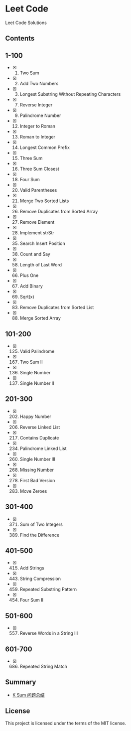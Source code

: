 # Leet Code
Leet Code Solutions

## Contents
## 1-100
- [x] 1. Two Sum
- [x] 2. Add Two Numbers
- [x] 3. Longest Substring Without Repeating Characters
- [x] 7. Reverse Integer
- [x] 9. Palindrome Number
- [x] 12. Integer to Roman
- [x] 13. Roman to Integer
- [x] 14. Longest Common Prefix
- [x] 15. Three Sum
- [x] 16. Three Sum Closest
- [x] 18. Four Sum
- [x] 20. Valid Parentheses
- [x] 21. Merge Two Sorted Lists
- [x] 26. Remove Duplicates from Sorted Array
- [x] 27. Remove Element
- [x] 28. Implement strStr
- [x] 35. Search Insert Position
- [x] 38. Count and Say
- [x] 58. Length of Last Word
- [x] 66. Plus One
- [x] 67. Add Binary
- [x] 69. Sqrt(x)
- [x] 83. Remove Duplicates from Sorted List
- [x] 88. Merge Sorted Array

## 101-200
- [x] 125. Valid Palindrome
- [x] 167. Two Sum II
- [x] 136. Single Number
- [x] 137. Single Number II

## 201-300
- [x] 202. Happy Number
- [x] 206. Reverse Linked List
- [x] 217. Contains Duplicate
- [x] 234. Palindrome Linked List
- [x] 260. Single Number III
- [x] 268. Missing Number
- [x] 278. First Bad Version
- [x] 283. Move Zeroes

## 301-400
- [x] 371. Sum of Two Integers
- [x] 389. Find the Difference

## 401-500
- [x] 415. Add Strings
- [x] 443. String Compression
- [x] 459. Repeated Substring Pattern
- [x] 454. Four Sum II

## 501-600
- [x] 557. Reverse Words in a String III

## 601-700
- [x] 686. Repeated String Match

## Summary
- [K Sum 问题总结](https://github.com/SunnyMarkLiu/LeetCode/blob/master/Summary/K%20Sum%20%E9%97%AE%E9%A2%98%E6%80%BB%E7%BB%93.md)

## License
This project is licensed under the terms of the MIT license.
